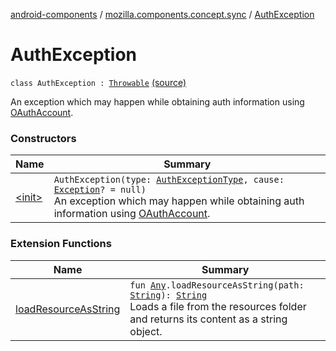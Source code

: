 [android-components](../../index.md) / [mozilla.components.concept.sync](../index.md) / [AuthException](./index.md)

# AuthException

`class AuthException : `[`Throwable`](https://kotlinlang.org/api/latest/jvm/stdlib/kotlin/-throwable/index.html) [(source)](https://github.com/mozilla-mobile/android-components/blob/master/components/concept/sync/src/main/java/mozilla/components/concept/sync/OAuthAccount.kt#L21)

An exception which may happen while obtaining auth information using [OAuthAccount](../-o-auth-account/index.md).

### Constructors

| Name | Summary |
|---|---|
| [&lt;init&gt;](-init-.md) | `AuthException(type: `[`AuthExceptionType`](../-auth-exception-type/index.md)`, cause: `[`Exception`](https://kotlinlang.org/api/latest/jvm/stdlib/kotlin/-exception/index.html)`? = null)`<br>An exception which may happen while obtaining auth information using [OAuthAccount](../-o-auth-account/index.md). |

### Extension Functions

| Name | Summary |
|---|---|
| [loadResourceAsString](../../mozilla.components.support.test.file/kotlin.-any/load-resource-as-string.md) | `fun `[`Any`](https://kotlinlang.org/api/latest/jvm/stdlib/kotlin/-any/index.html)`.loadResourceAsString(path: `[`String`](https://kotlinlang.org/api/latest/jvm/stdlib/kotlin/-string/index.html)`): `[`String`](https://kotlinlang.org/api/latest/jvm/stdlib/kotlin/-string/index.html)<br>Loads a file from the resources folder and returns its content as a string object. |
